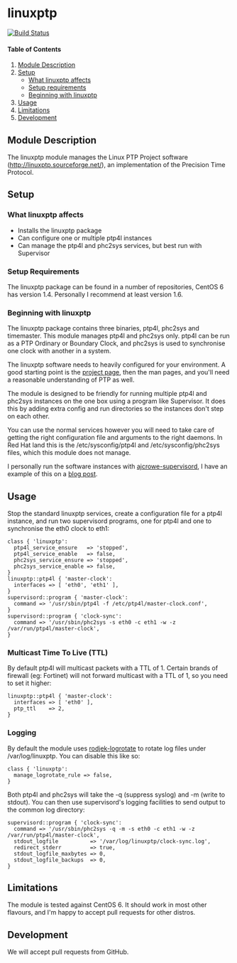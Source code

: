 # linuxptp

[![Build Status](https://img.shields.io/travis/LMAX-Exchange/puppet-linuxptp.svg)](https://travis-ci.org/LMAX-Exchange/puppet-linuxptp)

#### Table of Contents

1. [Module Description](#module-description)
2. [Setup](#setup)
    * [What linuxptp affects](#what-linuxptp-affects)
    * [Setup requirements](#setup-requirements)
    * [Beginning with linuxptp](#beginning-with-linuxptp)
3. [Usage](#usage)
4. [Limitations](#limitations)
5. [Development](#development)

## Module Description

The linuxptp module manages the Linux PTP Project software (http://linuxptp.sourceforge.net/),
an implementation of the Precision Time Protocol.

## Setup

### What linuxptp affects

* Installs the linuxptp package
* Can configure one or multiple ptp4l instances
* Can manage the ptp4l and phc2sys services, but best run with Supervisor

### Setup Requirements

The linuxptp package can be found in a number of repositories, CentOS 6 has version 1.4.
Personally I recommend at least version 1.6.

### Beginning with linuxptp

The linuxptp package contains three binaries, ptp4l, phc2sys and timemaster. This module
manages ptp4l and phc2sys only. ptp4l can be run as a PTP Ordinary or Boundary Clock, and
phc2sys is used to synchronise one clock with another in a system.

The linuxptp software needs to heavily configured for your environment. A good starting point
is the [project page](http://linuxptp.sourceforge.net/), then the man pages, and you'll need
a reasonable understanding of PTP as well.

The module is designed to be friendly for running multiple ptp4l and phc2sys instances
on the one box using a program like Supervisor. It does this by adding extra config and run
directories so the instances don't step on each other.

You can use the normal services however you will need to take care of getting the right
configuration file and arguments to the right daemons. In Red Hat land this is the
/etc/sysconfig/ptp4l and /etc/sysconfig/phc2sys files, which this module does not manage.

I personally run the software instances with [ajcrowe-supervisord](https://github.com/ajcrowe/puppet-supervisord),
I have an example of this on a [blog post](http://catach.blogspot.co.uk/2015/11/solving-mifid-ii-clock-synchronisation_28.html).

## Usage

Stop the standard linuxptp services, create a configuration file for a ptp4l instance, and run two supervisord programs,
one for ptp4l and one to synchronise the eth0 clock to eth1:

~~~ puppet
class { 'linuxptp':
  ptp4l_service_ensure   => 'stopped',
  ptp4l_service_enable   => false,
  phc2sys_service_ensure => 'stopped',
  phc2sys_service_enable => false,
}
linuxptp::ptp4l { 'master-clock':
  interfaces => [ 'eth0', 'eth1' ],
}
supervisord::program { 'master-clock':
  command => '/usr/sbin/ptp4l -f /etc/ptp4l/master-clock.conf',
}
supervisord::program { 'clock-sync':
  command => '/usr/sbin/phc2sys -s eth0 -c eth1 -w -z /var/run/ptp4l/master-clock',
}
~~~

### Multicast Time To Live (TTL)

By default ptp4l will multicast packets with a TTL of 1. Certain brands of firewall (eg: Fortinet) will not forward
multicast with a TTL of 1, so you need to set it higher:

~~~ puppet
linuxptp::ptp4l { 'master-clock':
  interfaces => [ 'eth0' ],
  ptp_ttl    => 2,
}
~~~

### Logging

By default the module uses [rodjek-logrotate](https://github.com/rodjek/puppet-logrotate.git) to rotate
log files under /var/log/linuxptp. You can disable this like so:

~~~ puppet
class { 'linuxptp':
  manage_logrotate_rule => false,
}
~~~

Both ptp4l and phc2sys will take the -q (suppress syslog) and -m (write to stdout).
You can then use supervisord's logging facilities to send output to the common log
directory:

~~~ puppet
supervisord::program { 'clock-sync':
  command => '/usr/sbin/phc2sys -q -m -s eth0 -c eth1 -w -z /var/run/ptp4l/master-clock',
  stdout_logfile          => '/var/log/linuxptp/clock-sync.log',
  redirect_stderr         => true,
  stdout_logfile_maxbytes => 0,
  stdout_logfile_backups  => 0,
}
~~~

## Limitations

The module is tested against CentOS 6. It should work in most other flavours, and I'm
happy to accept pull requests for other distros.

## Development

We will accept pull requests from GitHub.
